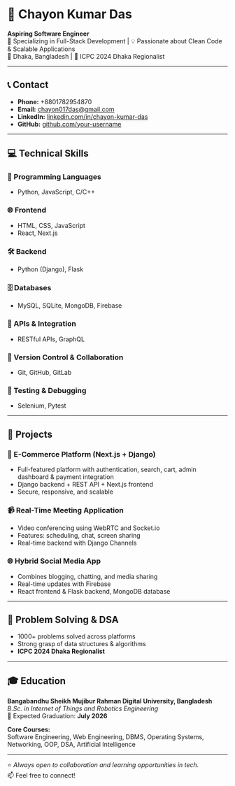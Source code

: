 # 👋 Chayon Kumar Das

**Aspiring Software Engineer**  
🎯 Specializing in Full-Stack Development | 💡 Passionate about Clean Code & Scalable Applications  
📍 Dhaka, Bangladesh | 📅 ICPC 2024 Dhaka Regionalist

---

## 📞 Contact

- **Phone:** +8801782954870  
- **Email:** [chayon017das@gmail.com](mailto:chayon017das@gmail.com)  
- **LinkedIn:** [linkedin.com/in/chayon-kumar-das](#)  
- **GitHub:** [github.com/your-username](#)  

---

## 💻 Technical Skills

### 🧠 Programming Languages
- Python, JavaScript, C/C++

### 🌐 Frontend
- HTML, CSS, JavaScript  
- React, Next.js

### 🛠 Backend
- Python (Django), Flask

### 🗄 Databases
- MySQL, SQLite, MongoDB, Firebase

### 🔗 APIs & Integration
- RESTful APIs, GraphQL

### 🔄 Version Control & Collaboration
- Git, GitHub, GitLab

### 🧪 Testing & Debugging
- Selenium, Pytest

---

## 🚀 Projects

### 🛒 E-Commerce Platform (Next.js + Django)
- Full-featured platform with authentication, search, cart, admin dashboard & payment integration
- Django backend + REST API + Next.js frontend
- Secure, responsive, and scalable

### 📹 Real-Time Meeting Application
- Video conferencing using WebRTC and Socket.io
- Features: scheduling, chat, screen sharing
- Real-time backend with Django Channels

### 🌐 Hybrid Social Media App
- Combines blogging, chatting, and media sharing
- Real-time updates with Firebase
- React frontend & Flask backend, MongoDB database

---

## 🧠 Problem Solving & DSA
- 1000+ problems solved across platforms  
- Strong grasp of data structures & algorithms  
- **ICPC 2024 Dhaka Regionalist**

---

## 🎓 Education

**Bangabandhu Sheikh Mujibur Rahman Digital University, Bangladesh**  
_B.Sc. in Internet of Things and Robotics Engineering_  
📅 Expected Graduation: **July 2026**

**Core Courses:**  
Software Engineering, Web Engineering, DBMS, Operating Systems, Networking, OOP, DSA, Artificial Intelligence

---

⭐ _Always open to collaboration and learning opportunities in tech._  
📫 Feel free to connect!
